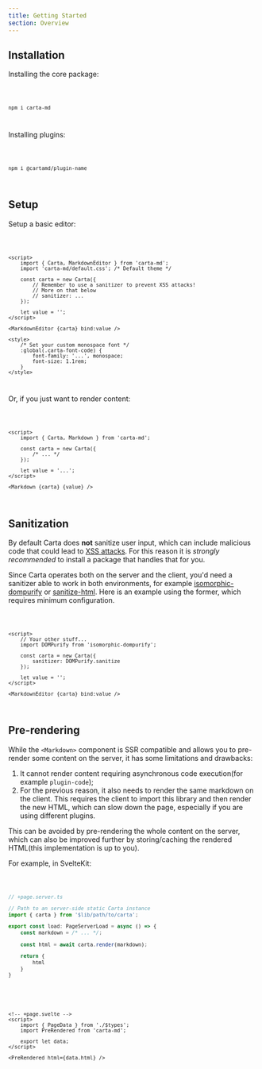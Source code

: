 ```yaml
---
title: Getting Started
section: Overview
---
```


<script>
  import Code from '$lib/components/code/Code.svelte';
</script>

## Installation

Installing the core package:

<Code>

```
npm i carta-md
```

</Code>

Installing plugins:

<Code>

```
npm i @cartamd/plugin-name
```

</Code>

## Setup

Setup a basic editor:

<Code>

```svelte
<script>
	import { Carta, MarkdownEditor } from 'carta-md';
	import 'carta-md/default.css'; /* Default theme */

	const carta = new Carta({
		// Remember to use a sanitizer to prevent XSS attacks!
		// More on that below
		// sanitizer: ...
	});

	let value = '';
</script>

<MarkdownEditor {carta} bind:value />

<style>
	/* Set your custom monospace font */
	:global(.carta-font-code) {
		font-family: '...', monospace;
		font-size: 1.1rem;
	}
</style>
```

</Code>

Or, if you just want to render content:

<Code>

```svelte
<script>
	import { Carta, Markdown } from 'carta-md';

	const carta = new Carta({
		/* ... */
	});

	let value = '...';
</script>

<Markdown {carta} {value} />
```

</Code>

## Sanitization

By default Carta does **not** sanitize user input, which can include malicious code that could lead to [XSS attacks](https://en.wikipedia.org/wiki/Cross-site_scripting). For this reason it is _strongly recommended_ to install a package that handles that for you.

Since Carta operates both on the server and the client, you'd need a sanitizer able to work in both environments, for example [isomorphic-dompurify](https://www.npmjs.com/package/isomorphic-dompurify) or [sanitize-html](https://www.npmjs.com/package/sanitize-html). Here is an example using the former, which requires minimum configuration.

<Code>

```svelte
<script>
	// Your other stuff...
	import DOMPurify from 'isomorphic-dompurify';

	const carta = new Carta({
		sanitizer: DOMPurify.sanitize
	});

	let value = '';
</script>

<MarkdownEditor {carta} bind:value />
```

</Code>

## Pre-rendering

While the `<Markdown>` component is SSR compatible and allows you to pre-render some content on the server, it has some limitations and drawbacks:

1. It cannot render content requiring asynchronous code execution(for example `plugin-code`);
2. For the previous reason, it also needs to render the same markdown on the client. This requires the client to import this library and then render the new HTML, which can slow down the page, especially if you are using different plugins.

This can be avoided by pre-rendering the whole content on the server, which can also be improved further by storing/caching the rendered HTML(this implementation is up to you).

For example, in SvelteKit:

<Code>

```ts
// +page.server.ts

// Path to an server-side static Carta instance
import { carta } from '$lib/path/to/carta';

export const load: PageServerLoad = async () => {
	const markdown = /* ... */;

	const html = await carta.render(markdown);

	return {
		html
	}
}
```

</Code>

<Code>

```svelte
<!-- +page.svelte -->
<script>
	import { PageData } from './$types';
	import PreRendered from 'carta-md';

	export let data;
</script>

<PreRendered html={data.html} />
```

</Code>
